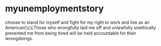 # myunemploymentstory
choose to stand for myself and fight for my right to work and live as an American!🇺🇸Those who wrongfully laid me off and unlawfully unethically prevented me from being hired will be held accountable for their wrongdoings.
